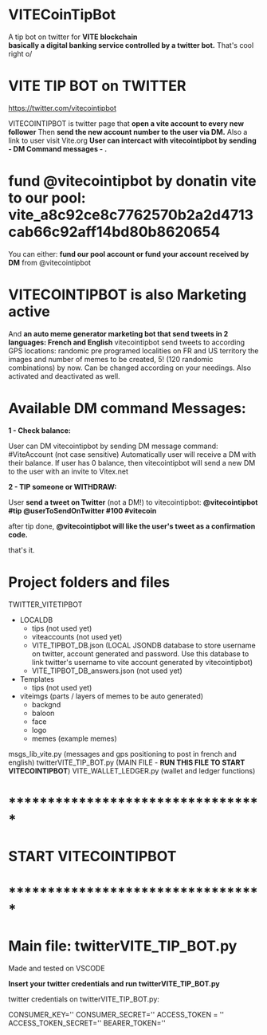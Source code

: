 # VITECoinTipBot
A tip bot on twitter for **VITE blockchain**  
**basically a digital banking service controlled by a twitter bot.** 
That's cool right o/


# VITE TIP BOT on TWITTER
https://twitter.com/vitecointipbot

VITECOINTIPBOT is twitter page that **open a vite account to every new follower** 
Then **send the new account number to the user via DM.** Also a link to user visit Vite.org
**User can intercact with vitecointipbot by sending - DM Command messages - .** 

# fund @vitecointipbot by donatin vite to our pool: vite_a8c92ce8c7762570b2a2d4713cab66c92aff14bd80b8620654
You can either: **fund our pool account or fund your account received by DM** from @vitecointipbot 

# VITECOINTIPBOT is also Marketing active
And **an auto meme generator marketing bot that send tweets in 2 languages: French and English**
vitecointipbot send tweets to according GPS locations: randomic pre programed localities on FR and US territory
the images and number of memes to be created, 5! (120 randomic combinations) by now. Can be changed according on your needings.
Also activated and deactivated as well.


# Available DM command Messages:

**1 - Check balance:**

User can DM vitecointipbot by sending DM message command: #ViteAccount (not case sensitive)
Automatically user will receive a DM with their balance.
If user has 0 balance, then vitecointipbot will send a new DM to the user with an invite to Vitex.net 


**2 - TIP someone or WITHDRAW:**

User **send a tweet on Twitter** (not a DM!) to vitecointipbot: **@vitecointipbot #tip @userToSendOnTwitter #100 #vitecoin**

after tip done, **@vitecointipbot will like the user's tweet as a confirmation code.**

that's it.





# Project folders and files

TWITTER_VITETIPBOT
  - LOCALDB
    - tips (not used yet) 
    - viteaccounts (not used yet)
    - VITE_TIPBOT_DB.json (LOCAL JSONDB database to store username on twitter, account generated and password. Use this database to link twitter's username to vite account generated by vitecointipbot)
    - VITE_TIPBOT_DB_answers.json (not used yet)
  - Templates
    - tips (not used yet)
  - viteimgs (parts / layers of memes to be auto generated)
    - backgnd
    - baloon
    - face
    - logo
    - memes (example memes)
  
  msgs_lib_vite.py (messages and gps positioning to post in french and english)
  twitterVITE_TIP_BOT.py (MAIN FILE - **RUN THIS FILE TO START VITECOINTIPBOT**)
  VITE_WALLET_LEDGER.py (wallet and ledger functions)
  
  
# ********************************* 
# START VITECOINTIPBOT
# ********************************* 
# Main file: twitterVITE_TIP_BOT.py

Made and tested on VSCODE

**Insert your twitter credentials and run twitterVITE_TIP_BOT.py**

twitter credentials on twitterVITE_TIP_BOT.py:

CONSUMER_KEY=''
CONSUMER_SECRET=''
ACCESS_TOKEN = ''
ACCESS_TOKEN_SECRET=''
BEARER_TOKEN=''
  
  
  
  
  
  
  


